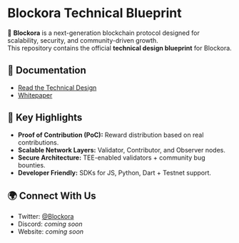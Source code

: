 # Blockora Technical Blueprint

🚀 **Blockora** is a next-generation blockchain protocol designed for scalability, security, and community-driven growth.  
This repository contains the official **technical design blueprint** for Blockora.

## 📖 Documentation
- [Read the Technical Design](./TECHNICAL_DESIGN.md)
- [Whitepaper](https://blockora.github.io/blockora-whitepaper/)

## 🔑 Key Highlights
- **Proof of Contribution (PoC):** Reward distribution based on real contributions.
- **Scalable Network Layers:** Validator, Contributor, and Observer nodes.
- **Secure Architecture:** TEE-enabled validators + community bug bounties.
- **Developer Friendly:** SDKs for JS, Python, Dart + Testnet support.

## 🌍 Connect With Us
- Twitter: [@Blockora](https://twitter.com/Blockora_)
- Discord: *coming soon*
- Website: *coming soon*
